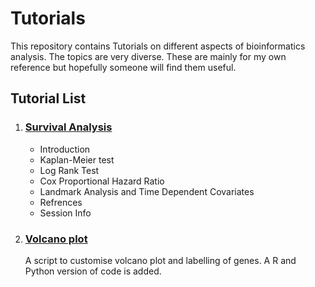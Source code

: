 # Tutorials

This repository contains Tutorials on different aspects of bioinformatics analysis. The topics are very diverse. These are mainly for my own reference but hopefully someone will find them useful.

## Tutorial List

1. ### [Survival Analysis](./Survival%20Analysis/README.md)
    - Introduction
    - Kaplan-Meier test
    - Log Rank Test
    - Cox Proportional Hazard Ratio
    - Landmark Analysis and Time Dependent Covariates
    - Refrences
    - Session Info

2. ### [Volcano plot](./volcanoPlot/README.md)
   A script to customise volcano plot and labelling of genes.  A R and Python version of code is added.
   
	
